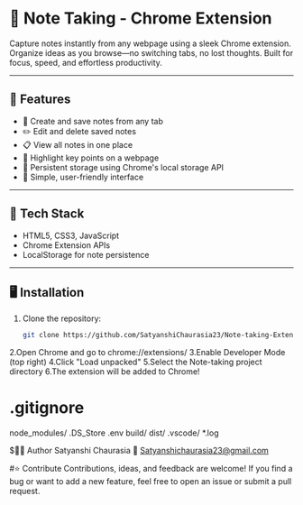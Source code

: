 #  📌 Note Taking - Chrome Extension

Capture notes instantly from any webpage using a sleek Chrome extension. 
Organize ideas as you browse—no switching tabs, no lost thoughts.
Built for focus, speed, and effortless productivity.


---

## 🚀 Features

- 📝 Create and save notes from any tab
- ✏️ Edit and delete saved notes
- 📋 View all notes in one place
- 🌟 Highlight key points on a webpage
- 💾 Persistent storage using Chrome's local storage API
- 🧩 Simple, user-friendly interface

---

## 🔧 Tech Stack

- HTML5, CSS3, JavaScript
- Chrome Extension APIs
- LocalStorage for note persistence

---

## 🖥️ Installation

1. Clone the repository:
   ```bash
   git clone https://github.com/SatyanshiChaurasia23/Note-taking-Extension.git
2.Open Chrome and go to chrome://extensions/
3.Enable Developer Mode (top right)
4.Click "Load unpacked"
5.Select the Note-taking project directory
6.The extension will be added to Chrome!

# .gitignore
node_modules/
.DS_Store
.env
build/
dist/
.vscode/
*.log


$🙋‍♂️ Author
Satyanshi Chaurasia
📧 Satyanshichaurasia23@gmail.com

#⭐ Contribute
Contributions, ideas, and feedback are welcome!
If you find a bug or want to add a new feature, feel free to open an issue or submit a pull request.
